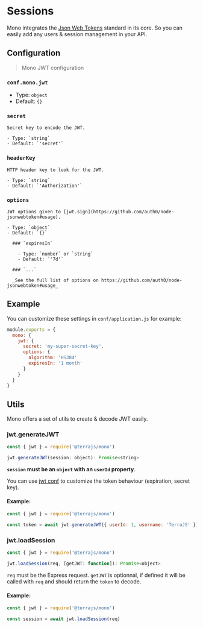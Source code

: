 # Sessions

Mono integrates the [Json Web Tokens](http://jwt.io/) standard in its core. So you can easily add any users & session management in your API.

## Configuration

> Mono JWT configuration

### `conf.mono.jwt`

  - Type: `object`
  - Default: `{}`

  ### `secret`

    Secret key to encode the JWT.

    - Type: `string`
    - Default: `'secret'`

  ### `headerKey`

    HTTP header key to look for the JWT.

    - Type: `string`
    - Default: `'Authorization'`

  ### `options`

    JWT options given to [jwt.sign](https://github.com/auth0/node-jsonwebtoken#usage).

    - Type: `object`
    - Default: `{}`

      ### `expiresIn`

        - Type: `number` or `string`
        - Default: `'7d'`

      ### `...`

      _See the full list of options on https://github.com/auth0/node-jsonwebtoken#usage_

## Example

You can customize these settings in `conf/application.js` for example:

```js
module.exports = {
  mono: {
    jwt: {
      secret: 'my-super-secret-key',
      options: {
        algorithm: 'HS384'
        expiresIn: '1 month'
      }
    }
  }
}
```

## Utils

Mono offers a set of utils to create & decode JWT easily.

### jwt.generateJWT

```js
const { jwt } = require('@terrajs/mono')

jwt.generateJWT(session: object): Promise<string>
```

**`session` must be an `object` with an `userId` property**.

You can use [jwt conf](/sessions?id=configuration) to customize the token behaviour (expiration, secret key).

#### Example:

```js
const { jwt } = require('@terrajs/mono')

const token = await jwt.generateJWT({ userId: 1, username: 'TerraJS' })
```

### jwt.loadSession

```js
const { jwt } = require('@terrajs/mono')

jwt.loadSession(req, [getJWT: function]): Promise<object>
```

`req` must be the Express request. `getJWT` is optionnal, if defined it will be called with `req` and should return the `token` to decode.

#### Example:

```js
const { jwt } = require('@terrajs/mono')

const session = await jwt.loadSession(req)
```
